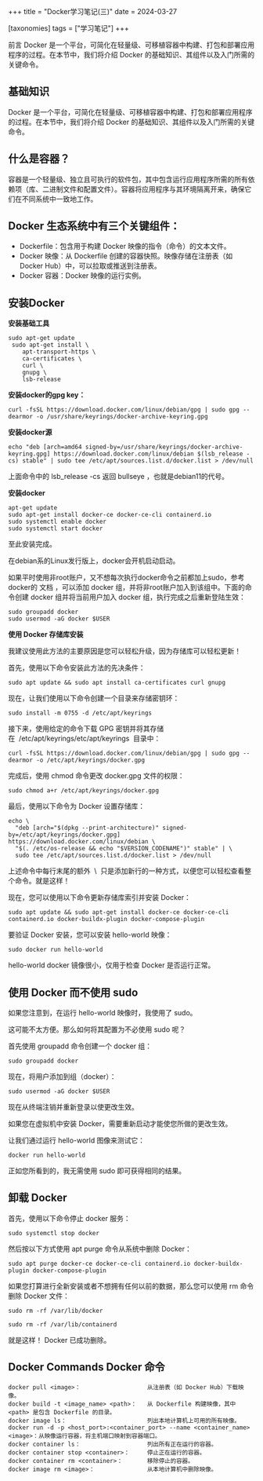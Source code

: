+++
title = "Docker学习笔记(三)"
date = 2024-03-27

[taxonomies]
tags = ["学习笔记"]
+++

前言 Docker 是一个平台，可简化在轻量级、可移植容器中构建、打包和部署应用程序的过程。在本节中，我们将介绍 Docker 的基础知识、其组件以及入门所需的关键命令。

<!-- more -->

## **基础知识**
Docker 是一个平台，可简化在轻量级、可移植容器中构建、打包和部署应用程序的过程。在本节中，我们将介绍 Docker 的基础知识、其组件以及入门所需的关键命令。

## **什么是容器？**
容器是一个轻量级、独立且可执行的软件包，其中包含运行应用程序所需的所有依赖项（库、二进制文件和配置文件）。容器将应用程序与其环境隔离开来，确保它们在不同系统中一致地工作。

## **Docker 生态系统中有三个关键组件：**

- Dockerfile：包含用于构建 Docker 映像的指令（命令）的文本文件。
- Docker 映像：从 Dockerfile 创建的容器快照。映像存储在注册表（如 Docker Hub）中，可以拉取或推送到注册表。
- Docker 容器：Docker 映像的运行实例。

## **安装Docker**

**安装基础工具**
```
sudo apt-get update
 sudo apt-get install \
    apt-transport-https \
    ca-certificates \
    curl \
    gnupg \
    lsb-release
```
**安装docker的gpg key：**
```
curl -fsSL https://download.docker.com/linux/debian/gpg | sudo gpg --dearmor -o /usr/share/keyrings/docker-archive-keyring.gpg
```
**安装docker源**

```
echo "deb [arch=amd64 signed-by=/usr/share/keyrings/docker-archive-keyring.gpg] https://download.docker.com/linux/debian $(lsb_release -cs) stable" | sudo tee /etc/apt/sources.list.d/docker.list > /dev/null
```
上面命令中的 lsb_release -cs 返回 bullseye ，也就是debian11的代号。

**安装docker**
```
apt-get update
sudo apt-get install docker-ce docker-ce-cli containerd.io
sudo systemctl enable docker
sudo systemctl start docker
```
至此安装完成。

在debian系的Linux发行版上，docker会开机启动启动。

如果平时使用非root账户，又不想每次执行docker命令之前都加上sudo，参考docker的 文档 ，可以添加 docker 组，并将非root账户加入到该组中。下面的命令创建 docker 组并将当前用户加入 docker 组，执行完成之后重新登陆生效：

```
sudo groupadd docker
sudo usermod -aG docker $USER
```
**使用 Docker 存储库安装**

我建议使用此方法的主要原因是您可以轻松升级，因为存储库可以轻松更新！

首先，使用以下命令安装此方法的先决条件：

```
sudo apt update && sudo apt install ca-certificates curl gnupg
```
现在，让我们使用以下命令创建一个目录来存储密钥环：

```
sudo install -m 0755 -d /etc/apt/keyrings
```
接下来，使用给定的命令下载 GPG 密钥并将其存储在  /etc/apt/keyrings/etc/apt/keyrings  目录中：

```
curl -fsSL https://download.docker.com/linux/debian/gpg | sudo gpg --dearmor -o /etc/apt/keyrings/docker.gpg
```
完成后，使用 chmod 命令更改 docker.gpg 文件的权限：

```
sudo chmod a+r /etc/apt/keyrings/docker.gpg
```
最后，使用以下命令为 Docker 设置存储库：

```
echo \
  "deb [arch="$(dpkg --print-architecture)" signed-by=/etc/apt/keyrings/docker.gpg] https://download.docker.com/linux/debian \
  "$(. /etc/os-release && echo "$VERSION_CODENAME")" stable" | \
  sudo tee /etc/apt/sources.list.d/docker.list > /dev/null
```
上述命令中每行末尾的额外  \  只是添加新行的一种方式，以便您可以轻松查看整个命令。就是这样！

现在，您可以使用以下命令更新存储库索引并安装 Docker：

```
sudo apt update && sudo apt-get install docker-ce docker-ce-cli containerd.io docker-buildx-plugin docker-compose-plugin
```
要验证 Docker 安装，您可以安装 hello-world 映像：

```
sudo docker run hello-world
```
hello-world docker 镜像很小，仅用于检查 Docker 是否运行正常。

## **使用 Docker 而不使用 sudo**

如果您注意到，在运行 hello-world 映像时，我使用了 sudo。

这可能不太方便。那么如何将其配置为不必使用 sudo 呢？

首先使用 groupadd 命令创建一个 docker 组：

```
sudo groupadd docker
```
现在，将用户添加到组（docker）：

```
sudo usermod -aG docker $USER
```
现在从终端注销并重新登录以使更改生效。

如果您在虚拟机中安装 Docker，需要重新启动才能使您所做的更改生效。

让我们通过运行 hello-world 图像来测试它：

```
docker run hello-world
```
正如您所看到的，我无需使用 sudo 即可获得相同的结果。

## **卸载 Docker**

首先，使用以下命令停止 docker 服务：

```
sudo systemctl stop docker
```
然后按以下方式使用 apt purge 命令从系统中删除 Docker：

```
sudo apt purge docker-ce docker-ce-cli containerd.io docker-buildx-plugin docker-compose-plugin 
```
如果您打算进行全新安装或者不想拥有任何以前的数据，那么您可以使用 rm 命令删除 Docker 文件：
```
sudo rm -rf /var/lib/docker
```

```
sudo rm -rf /var/lib/containerd
```
就是这样！ Docker 已成功删除。



## **Docker Commands Docker 命令**

```
docker pull <image>：                   从注册表（如 Docker Hub）下载映像。
docker build -t <image_name> <path>：   从 Dockerfile 构建映像，其中 <path> 是包含 Dockerfile 的目录。
docker image ls：                       列出本地计算机上可用的所有映像。
docker run -d -p <host_port>:<container_port> --name <container_name> <image>：从映像运行容器，将主机端口映射到容器端口。
docker container ls：                   列出所有正在运行的容器。
docker container stop <container>：     停止正在运行的容器。
docker container rm <container>：       移除停止的容器。
docker image rm <image>：               从本地计算机中删除映像。
```

